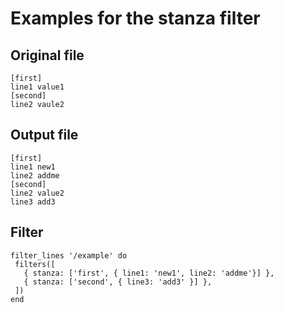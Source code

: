 # Examples for the stanza filter

## Original file
````
[first]
line1 value1
[second]
line2 vaule2
````

## Output file
````
[first]
line1 new1
line2 addme
[second]
line2 value2
line3 add3
````

## Filter
````
filter_lines '/example' do
 filters([
   { stanza: ['first', { line1: 'new1', line2: 'addme'}] },
   { stanza: ['second', { line3: 'add3' }] },
 ])
end
